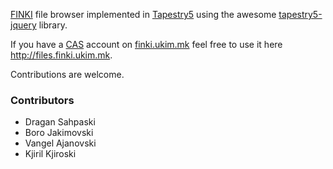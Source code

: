 <a href="http://finki.ukim.mk">FINKI</a> file browser implemented in <a href="http://tapestry.apache.org">Tapestry5</a> 
using the awesome <a href="http://tapestry5-jquery.com/">tapestry5-jquery</a> library.

If you have a <a href="http://www.jasig.org/cas">CAS</a> account on <a href="http://finki.ukim.mk">finki.ukim.mk</a> 
feel free to use it here <a href="http://files.finki.ukim.mk">http://files.finki.ukim.mk</a>.

Contributions are welcome.

<h3>Contributors</h3>
<ul>
  <li>Dragan Sahpaski</li>
  <li>Boro Jakimovski</li>
  <li>Vangel Ajanovski</li>
  <li>Kjiril Kjiroski</li>
</ul>

